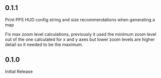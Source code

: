 ## 0.1.1

Print PPS HUD config string and size recommendations when generating a map

Fix max zoom level calculations, previously it used the minimum zoom level out
of the one calculated for x and y axes but lower zoom levels are higher detail
so it needed to be the maximum.

## 0.1.0

Initial Release
